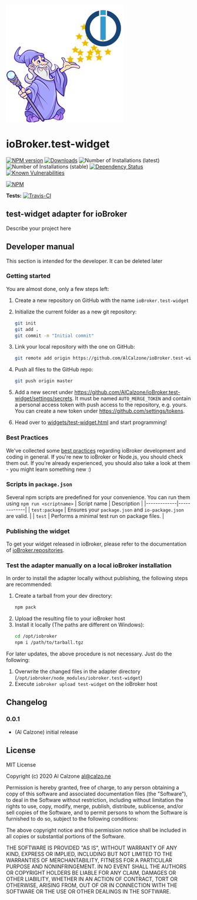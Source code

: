 ![Logo](admin/test-widget.png)
# ioBroker.test-widget

[![NPM version](http://img.shields.io/npm/v/iobroker.test-widget.svg)](https://www.npmjs.com/package/iobroker.test-widget)
[![Downloads](https://img.shields.io/npm/dm/iobroker.test-widget.svg)](https://www.npmjs.com/package/iobroker.test-widget)
![Number of Installations (latest)](http://iobroker.live/badges/test-widget-installed.svg)
![Number of Installations (stable)](http://iobroker.live/badges/test-widget-stable.svg)
[![Dependency Status](https://img.shields.io/david/AlCalzone/iobroker.test-widget.svg)](https://david-dm.org/AlCalzone/iobroker.test-widget)
[![Known Vulnerabilities](https://snyk.io/test/github/AlCalzone/ioBroker.test-widget/badge.svg)](https://snyk.io/test/github/AlCalzone/ioBroker.test-widget)

[![NPM](https://nodei.co/npm/iobroker.test-widget.png?downloads=true)](https://nodei.co/npm/iobroker.test-widget/)

**Tests:** [![Travis-CI](http://img.shields.io/travis/AlCalzone/ioBroker.test-widget/master.svg)](https://travis-ci.org/AlCalzone/ioBroker.test-widget)

## test-widget adapter for ioBroker

Describe your project here

## Developer manual
This section is intended for the developer. It can be deleted later

### Getting started

You are almost done, only a few steps left:
1. Create a new repository on GitHub with the name `ioBroker.test-widget`
1. Initialize the current folder as a new git repository:  
	```bash
	git init
	git add .
	git commit -m "Initial commit"
	```
1. Link your local repository with the one on GitHub:  
	```bash
	git remote add origin https://github.com/AlCalzone/ioBroker.test-widget
	```

1. Push all files to the GitHub repo:  
	```bash
	git push origin master
	```
1. Add a new secret under https://github.com/AlCalzone/ioBroker.test-widget/settings/secrets. It must be named `AUTO_MERGE_TOKEN` and contain a personal access token with push access to the repository, e.g. yours. You can create a new token under https://github.com/settings/tokens.

1. Head over to [widgets/test-widget.html](widgets/test-widget.html) and start programming!

### Best Practices
We've collected some [best practices](https://github.com/ioBroker/ioBroker.repositories#development-and-coding-best-practices) regarding ioBroker development and coding in general. If you're new to ioBroker or Node.js, you should
check them out. If you're already experienced, you should also take a look at them - you might learn something new :)

### Scripts in `package.json`
Several npm scripts are predefined for your convenience. You can run them using `npm run <scriptname>`
| Script name | Description |
|-------------|-------------|
| `test:package` | Ensures your `package.json` and `io-package.json` are valid. |
| `test` | Performs a minimal test run on package files. |

### Publishing the widget
To get your widget released in ioBroker, please refer to the documentation 
of [ioBroker.repositories](https://github.com/ioBroker/ioBroker.repositories#requirements-for-adapter-to-get-added-to-the-latest-repository).

### Test the adapter manually on a local ioBroker installation
In order to install the adapter locally without publishing, the following steps are recommended:
1. Create a tarball from your dev directory:  
	```bash
	npm pack
	```
1. Upload the resulting file to your ioBroker host
1. Install it locally (The paths are different on Windows):
	```bash
	cd /opt/iobroker
	npm i /path/to/tarball.tgz
	```

For later updates, the above procedure is not necessary. Just do the following:
1. Overwrite the changed files in the adapter directory (`/opt/iobroker/node_modules/iobroker.test-widget`)
1. Execute `iobroker upload test-widget` on the ioBroker host

## Changelog

### 0.0.1
* (Al Calzone) initial release

## License
MIT License

Copyright (c) 2020 Al Calzone <al@calzo.ne>

Permission is hereby granted, free of charge, to any person obtaining a copy
of this software and associated documentation files (the "Software"), to deal
in the Software without restriction, including without limitation the rights
to use, copy, modify, merge, publish, distribute, sublicense, and/or sell
copies of the Software, and to permit persons to whom the Software is
furnished to do so, subject to the following conditions:

The above copyright notice and this permission notice shall be included in all
copies or substantial portions of the Software.

THE SOFTWARE IS PROVIDED "AS IS", WITHOUT WARRANTY OF ANY KIND, EXPRESS OR
IMPLIED, INCLUDING BUT NOT LIMITED TO THE WARRANTIES OF MERCHANTABILITY,
FITNESS FOR A PARTICULAR PURPOSE AND NONINFRINGEMENT. IN NO EVENT SHALL THE
AUTHORS OR COPYRIGHT HOLDERS BE LIABLE FOR ANY CLAIM, DAMAGES OR OTHER
LIABILITY, WHETHER IN AN ACTION OF CONTRACT, TORT OR OTHERWISE, ARISING FROM,
OUT OF OR IN CONNECTION WITH THE SOFTWARE OR THE USE OR OTHER DEALINGS IN THE
SOFTWARE.
